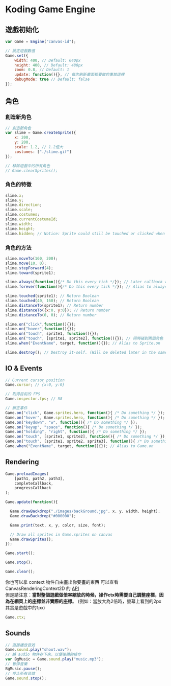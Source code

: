 # Koding Game Engine

## 遊戲初始化
```javascript
var Game = Engine("canvas-id");

// 設定遊戲數值
Game.set({
    width: 400, // Default: 640px
    height: 400, // Default: 480px
    zoom: 0.8, // Default: 1
    update: function(){}, // 每次刷新畫面都要做的事放這裡
    debugMode: true // Default: false
});
```

## 角色
### 創造新角色
```javascript
// 創造新角色
var slime = Game.createSprite({
    x: 200,
    y: 200,
    scale: 1.2, // 1.2倍大
    costumes: ["./slime.gif"]
});

// 移除遊戲中的所有角色
// Game.clearSprites();
```

### 角色的特徵
```javascript
slime.x;
slime.y;
slime.direction;
slime.scale;
slime.costumes;
slime.currentCostumeId;
slime.width;
slime.height;
slime.hidden; // Notice: Sprite could still be touched or clicked when it's hidden.
```

### 角色的方法
```javascript
slime.moveTo(160, 200);
slime.move(10, 0);
slime.stepForward(4);
slime.toward(sprite1);

slime.always(function(){/* Do this every tick */}); // Later callback will cover the previous one.
slime.forever(function(){/* Do this every tick */}); // Alias to always

slime.touched(sprite1); // Return Boolean
slime.touched(40, 160); // Return Boolean
slime.distanceTo(sprite1); // Return number
slime.distanceTo({x:0, y:0}); // Return number
slime.distanceTo(0, 0); // Return number

slime.on("click",function(){});
slime.on("hover",function(){});
slime.on("touch", sprite1, function(){});
slime.on("touch", [sprite1, sprite2], function(){}); // 同時碰到兩個角色
slime.when("EventName", target, function(){}); // Alias to Sprite.on

slime.destroy(); // Destroy it-self. (Will be deleted later in the same tick )
```

## IO & Events
```javascript
// Current cursor position
Game.cursor; // {x:0, y:0}

// 取得目前的 FPS
Game.inspector.fps; // 58

// 綁定事件
Game.on("click", Game.sprites.hero, function(){ /* Do something */ });
Game.on("hover", Game.sprites.hero, function(){ /* Do something */ });
Game.on("keydown", "w", function(){ /* Do something */ });
Game.on("keyup", "space", function(){ /* Do something */ });
Game.on("holding", "right", function(){ /* Do something */ });
Game.on("touch", [sprite1, sprite2], function(){ /* Do something */ });
Game.on("touch", [sprite1, sprite2, sprite3], function(){ /* Do something */ }); // 三個角色同時碰在一起
Game.when("EventName", target, function(){}); // Alias to Game.on
```


## Rendering

```javascript
Game.preloadImages(
    [path1, path2, path3],
    completeCallback,
    progressCallback
);

Game.update(function(){

  Game.drawBackdrop("./images/backGround.jpg", x, y, width, height);
  Game.drawBackdrop("#000000");

  Game.print(text, x, y, color, size, font);

  // Draw all sprites in Game.sprites on canvas
  Game.drawSprites();
});

Game.start();

Game.stop();

Game.clear();
```

你也可以拿 context 物件自由畫出你要畫的東西
可以查看 CanvasRenderingContext2D 的 [API](https://developer.mozilla.org/en-US/docs/Web/API/CanvasRenderingContext2D)  
但是請注意：**當對整個遊戲做倍率縮放的時候，操作ctx時需要自己調整座標，因為在網頁上的座標並非實際的座標**。
(例如：當放大為2倍時，螢幕上看到的2px其實是遊戲中的1px)
```javascript
Game.ctx;
```


## Sounds

```javascript
// 直接播放音效
Game.sound.play("shoot.wav");
// 將 audio 物件存下來，以便後續的操作
var BgMusic = Game.sound.play("music.mp3");
// 暫停音樂
BgMusic.pause();
// 停止所有音效
Game.sound.stop();
```
